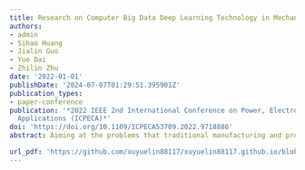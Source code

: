```yaml
---
title: Research on Computer Big Data Deep Learning Technology in Mechanical Processing
authors:
- admin
- Sihao Huang
- Jialin Guo
- Yue Dai
- Zhilin Zhu
date: '2022-01-01'
publishDate: '2024-07-07T01:29:51.395901Z'
publication_types:
- paper-conference
publication: '*2022 IEEE 2nd International Conference on Power, Electronics and Computer
  Applications (ICPECA)*'
doi: 'https://doi.org/10.1109/ICPECA53709.2022.9718886'
abstract: Aiming at the problems that traditional manufacturing and processing equipment is not closely related to data and information in the production and processing process, and the use and maintenance of equipment relies on manual experience, a new method of equipment intelligence is proposed. There are faults in motor manufacturing during machining. Based on the non-stationary and non-linear nature of the motor signal itself, combined with the characteristics of large amount of motor monitoring data and the advantages of deep learning methods in target recognition, this paper proposes a fault diagnosis method for motor machining based on deep learning.

url_pdf: 'https://github.com/xuyuelin88117/xuyuelin88117.github.io/blob/main/content/publication/xu-2022-research/Research_on_Computer_Big_Data_Deep_Learning_Technology_in_Mechanical_Processing.pdf'
---
```


